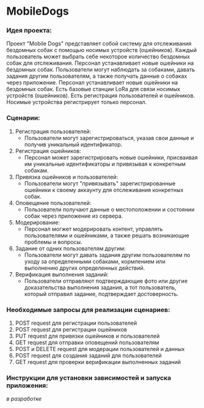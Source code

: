 # MobileDogs

### Идея проекта:
Проект "Mobile Dogs" представляет собой систему для отслеживания бездомных собак с помощью носимых устройств (ошейников). 
Каждый пользователь может выбрать себе некоторое количество бездомных собак для отслеживания. 
Персонал устанавливает новые ошейники на бездомных собак. 
Пользователи могут наблюдать за собаками, давать задания другим пользователям, а также получать данные о собаках через приложение.
Персонал устанавливает новые ошейники на бездомных собак. 
Есть базовые станции LoRa для связи носимых устройств (ошейников). 
Есть регистрация пользователей и ошейников. Носимые устройства регистрирует только персонал.

### Сценарии:

1. Регистрация пользователей:
     * Пользователи могут зарегистрироваться, указав свои данные и получив уникальный идентификатор.
3. Регистрация ошейников:
     * Персонал может зарегистрировать новые ошейники, присваивая им уникальные идентификаторы и привязывая к конкретным собакам.
3. Привязка ошейников и пользователей:
     * Пользователи могут "привязывать" зарегистрированные ошейники к своему аккаунту для отслеживания конкретных собак.
4. Оповещение пользователей:
     * Пользователи получают данные о местоположении и состоянии собак через приложение из сервера.
5. Модерирование:
     * Персонал могжет модерировать контент, управлять пользователями и ошейниками, а также решать возникающие проблемы и вопросы.
6. Задание от одних пользователям другим:
     * Пользователи могут давать задания другим пользователям по уходу за определенными собаками, кормлением или выполнению других определенных действий.
7. Верификация выполнения заданий:
     * Пользователи отправляют подтверждающие фото или другие доказательства выполнения задания, а тот пользователь, который отправил задание, подтверждает достоверность.

### Необходимые запросы для реализации сценариев:
1. POST request для регистрации пользователей
2. POST request для регистрации ошейников
3. PUT request для привязки ошейников и пользователей
4. GET request для отправки оповещений пользователям
5. POST и DELETE request для модерации пользователей и данных
6. POST request для создания заданий для пользователей
7. GET request для проверки верификации выполненных заданий

### Инструкции для установки зависимостей и запуска приложения:
   *в разработке*





